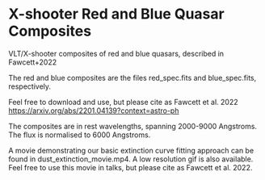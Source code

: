 # X-shooter Red and Blue Quasar Composites
VLT/X-shooter composites of red and blue quasars, described in Fawcett+2022

The red and blue composites are the files red_spec.fits and blue_spec.fits, respectively. 

Feel free to download and use, but please cite as Fawcett et al. 2022 https://arxiv.org/abs/2201.04139?context=astro-ph

The composites are in rest wavelengths, spanning 2000-9000 Angstroms.
The flux is normalised to 6000 Angstroms.


A movie demonstrating our basic extinction curve fitting approach can be found in dust_extinction_movie.mp4.
A low resolution gif is also available.
Feel free to use this movie in talks, but please cite as Fawcett et al. 2022.
